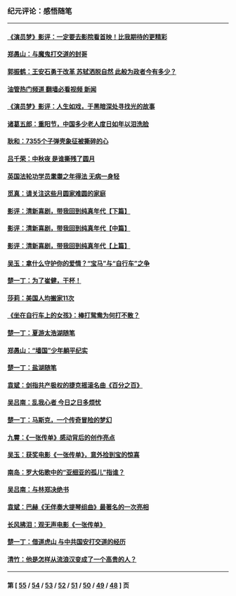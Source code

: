### 纪元评论：感悟随笔
---
#### [《演员梦》影评：一定要去影院看首映！比我期待的更精彩](../../pages/nsc1035/n13840865.md?10080330) 
#### [郑愚山：与魔鬼打交道的封哥](../../pages/nsc1035/n13840314.md?10080330) 
#### [郭振鹤：王安石勇于改革 苏轼洒脱自然 此般为政者今有多少？](../../pages/nsc1035/n13836901.md?10080330) 
#### [油管热门频道 翻墙必看视频 新闻](ok?10080330)
#### [《演员梦》影评：人生如戏，于黑暗深处寻找光的故事](../../pages/nsc1035/n13832182.md?10080330) 
#### [诸葛五郎：重阳节，中国多少老人度日如年以泪洗脸](../../pages/nsc1035/n13831696.md?10080330) 
#### [耿和：7355个子弹壳象征被撕碎的心](../../pages/nsc1035/n13830612.md?10080330) 
#### [吕千荣：中秋夜 是谁撕残了圆月](../../pages/nsc1035/n13824365.md?10080330) 
#### [英国法轮功学员耄耋之年得法 无病一身轻](../../pages/nsc1035/n13821415.md?10080330) 
#### [觅真：请关注这些月圆家难圆的家庭](../../pages/nsc1035/n13817374.md?10080330) 
#### [影评：清新喜剧，带我回到纯真年代【下篇】](../../pages/nsc1035/n13806698.md?10080330) 
#### [影评：清新喜剧，带我回到纯真年代【中篇】](../../pages/nsc1035/n13806120.md?10080330) 
#### [影评：清新喜剧，带我回到纯真年代【上篇】](../../pages/nsc1035/n13805467.md?10080330) 
#### [吴玉：拿什么守护你的爱情？“宝马”与“自行车”之争](../../pages/nsc1035/n13804482.md?10080330) 
#### [楚一丁：为了崔健，干杯！](../../pages/nsc1035/n13802006.md?10080330) 
#### [莎莉：美国人均搬家11次](../../pages/nsc1035/n13801777.md?10080330) 
#### [《坐在自行车上的女孩》：棒打鸳鸯为何打不散？](../../pages/nsc1035/n13799272.md?10080330) 
#### [楚一丁：夏游太浩湖随笔](../../pages/nsc1035/n13796515.md?10080330) 
#### [郑愚山：“墙国”少年躺平纪实](../../pages/nsc1035/n13796701.md?10080330) 
#### [楚一丁：盐湖随笔](../../pages/nsc1035/n13796541.md?10080330) 
#### [袁斌：剑指共产极权的捷克摇滚名曲《百分之百》](../../pages/nsc1035/n13777612.md?10080330) 
#### [吴吕南：乱我心者 今日之日多烦忧](../../pages/nsc1035/n13777510.md?10080330) 
#### [楚一丁：马斯克，一个传奇冒险的梦幻](../../pages/nsc1035/n13777160.md?10080330) 
#### [九霄：《一张传单》感动背后的创作亮点](../../pages/nsc1035/n13773830.md?10080330) 
#### [吴玉：获奖电影《一张传单》，意外捡到宝的惊喜](../../pages/nsc1035/n13772014.md?10080330) 
#### [南岛：罗大佑歌中的“亚细亚的孤儿”指谁？](../../pages/nsc1035/n13765051.md?10080330) 
#### [吴吕南：与林郑决绝书](../../pages/nsc1035/n13764053.md?10080330) 
#### [袁斌：巴赫《无伴奏大提琴组曲》最著名的一次亮相](../../pages/nsc1035/n13762193.md?10080330) 
#### [长风拂泪：观无声电影《一张传单》](../../pages/nsc1035/n13759939.md?10080330) 
#### [楚一丁：借道虎山 与中共国安打交道的经历](../../pages/nsc1035/n13757589.md?10080330) 
#### [清竹：他是怎样从流浪汉变成了一个高贵的人？](../../pages/nsc1035/n13757096.md?10080330) 

---
#### 第 [ [55](./55.md?10080330) / [54](./54.md?10080330) / [53](./53.md?10080330) / [52](./52.md?10080330) / [51](./51.md?10080330) / [50](./50.md?10080330) / [49](./49.md?10080330) / [48](./48.md?10080330) ] 页
